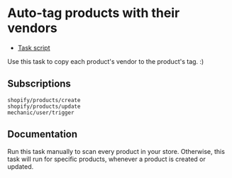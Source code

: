 # Auto-tag products with their vendors

* [Task script](./script.liquid)

Use this task to copy each product's vendor to the product's tag. :)

## Subscriptions

```liquid
shopify/products/create
shopify/products/update
mechanic/user/trigger
```

## Documentation

Run this task manually to scan every product in your store. Otherwise, this task will run for specific products, whenever a product is created or updated.